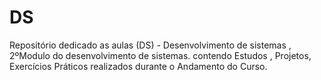 # DS
Repositório dedicado as aulas (DS) - Desenvolvimento de sistemas , 2ºModulo do desenvolvimento de sistemas.
contendo Estudos , Projetos, Exercícios Práticos realizados durante o Andamento do Curso.
